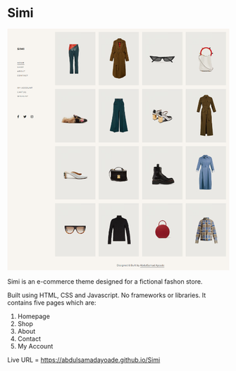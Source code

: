 # Simi


<img src="images/screenshot.png" alt="project screenshot">


Simi is an e-commerce theme designed for a fictional fashon store. 

Built using HTML, CSS and Javascript. No frameworks or libraries. It contains five pages which are:

1. Homepage
2. Shop
3. About
4. Contact
5. My Account


Live URL = https://abdulsamadayoade.github.io/Simi
